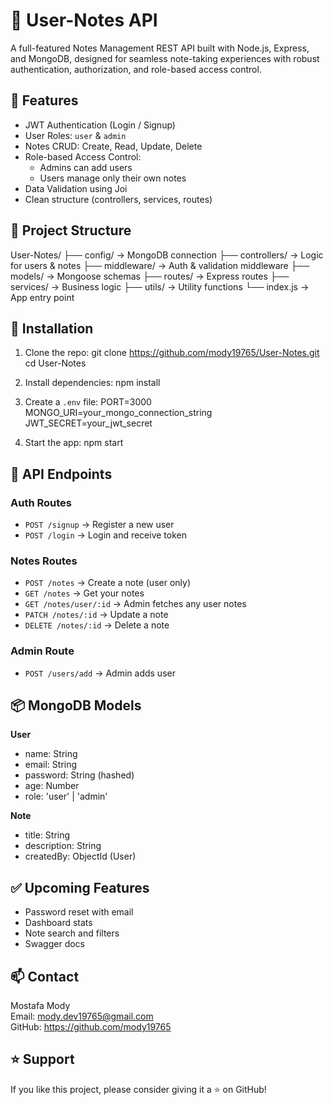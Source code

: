 # 📝 User-Notes API

A full-featured Notes Management REST API built with Node.js, Express, and MongoDB, designed for seamless note-taking experiences with robust authentication, authorization, and role-based access control.

## 🚀 Features

- JWT Authentication (Login / Signup)
- User Roles: `user` & `admin`
- Notes CRUD: Create, Read, Update, Delete
- Role-based Access Control:
  - Admins can add users
  - Users manage only their own notes
- Data Validation using Joi
- Clean structure (controllers, services, routes)

## 📁 Project Structure

User-Notes/
├── config/         → MongoDB connection
├── controllers/    → Logic for users & notes
├── middleware/     → Auth & validation middleware
├── models/         → Mongoose schemas
├── routes/         → Express routes
├── services/       → Business logic
├── utils/          → Utility functions
└── index.js        → App entry point

## 🔧 Installation

1. Clone the repo:
   git clone https://github.com/mody19765/User-Notes.git
   cd User-Notes

2. Install dependencies:
   npm install

3. Create a `.env` file:
   PORT=3000  
   MONGO_URI=your_mongo_connection_string  
   JWT_SECRET=your_jwt_secret

4. Start the app:
   npm start

## 🔑 API Endpoints

### Auth Routes
- `POST /signup` → Register a new user
- `POST /login` → Login and receive token

### Notes Routes
- `POST /notes` → Create a note (user only)
- `GET /notes` → Get your notes
- `GET /notes/user/:id` → Admin fetches any user notes
- `PATCH /notes/:id` → Update a note
- `DELETE /notes/:id` → Delete a note

### Admin Route
- `POST /users/add` → Admin adds user

## 📦 MongoDB Models

**User**
- name: String  
- email: String  
- password: String (hashed)  
- age: Number  
- role: 'user' | 'admin'

**Note**
- title: String  
- description: String  
- createdBy: ObjectId (User)

## ✅ Upcoming Features

- Password reset with email
- Dashboard stats
- Note search and filters
- Swagger docs

## 📫 Contact

Mostafa Mody  
Email: mody.dev19765@gmail.com  
GitHub: https://github.com/mody19765

## ⭐️ Support

If you like this project, please consider giving it a ⭐️ on GitHub!
